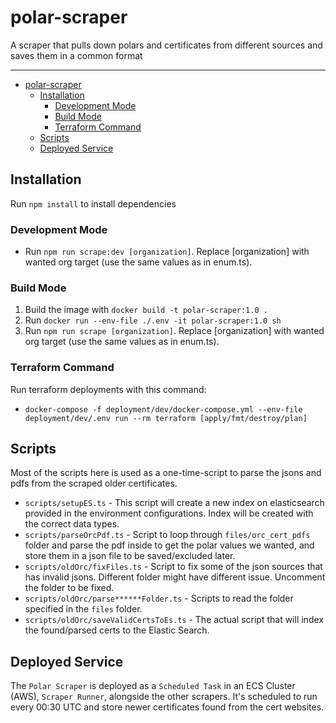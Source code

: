 # polar-scraper

A scraper that pulls down polars and certificates from different sources and saves them in a common format

---

- [polar-scraper](#polar-scraper)
  - [Installation](#installation)
    - [Development Mode](#development-mode)
    - [Build Mode](#development-mode)
    - [Terraform Command](#terraform-command)
  - [Scripts](#scripts)
  - [Deployed Service](#deployed-service)

## Installation

Run `npm install` to install dependencies

### Development Mode

- Run `npm run scrape:dev [organization]`. Replace [organization] with wanted org target (use the same values as in enum.ts).

### Build Mode

1. Build the image with `docker build -t polar-scraper:1.0 .`
2. Run `docker run --env-file ./.env -it polar-scraper:1.0 sh`
3. Run `npm run scrape [organization]`. Replace [organization] with wanted org target (use the same values as in enum.ts).

### Terraform Command

Run terraform deployments with this command:

- `docker-compose -f deployment/dev/docker-compose.yml --env-file deployment/dev/.env run --rm terraform [apply/fmt/destroy/plan]`

## Scripts

Most of the scripts here is used as a one-time-script to parse the jsons and pdfs from the scraped older certificates.

- `scripts/setupES.ts` - This script will create a new index on elasticsearch provided in the environment configurations. Index will be created with the correct data types.
- `scripts/parseOrcPdf.ts` - Script to loop through `files/orc_cert_pdfs` folder and parse the pdf inside to get the polar values we wanted, and store them in a json file to be saved/excluded later.
- `scripts/oldOrc/fixFiles.ts` - Script to fix some of the json sources that has invalid jsons. Different folder might have different issue. Uncomment the folder to be fixed.
- `scripts/oldOrc/parse******Folder.ts` - Scripts to read the folder specified in the `files` folder.
- `scripts/oldOrc/saveValidCertsToEs.ts` - The actual script that will index the found/parsed certs to the Elastic Search.

## Deployed Service

The `Polar Scraper` is deployed as a `Scheduled Task` in an ECS Cluster (AWS), `Scraper Runner`, alongside the other scrapers. It's scheduled to run every 00:30 UTC and store newer certificates found from the cert websites.
